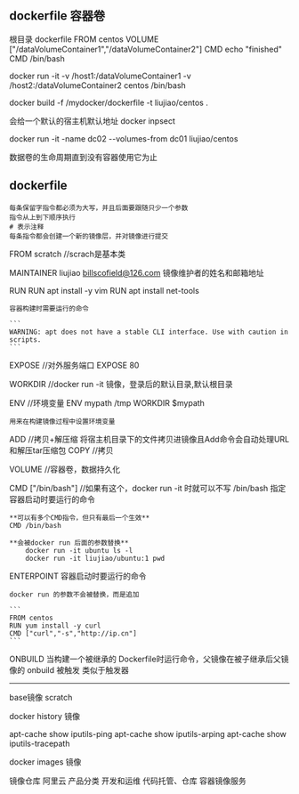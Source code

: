 
## dockerfile 容器卷
根目录 dockerfile
FROM centos
VOLUME ["/dataVolumeContainer1","/dataVolumeContainer2"]
CMD echo "finished"
CMD /bin/bash


docker run -it -v /host1:/dataVolumeContainer1 -v /host2:/dataVolumeContainer2 centos /bin/bash

docker build -f /mydocker/dockerfile -t liujiao/centos .

会给一个默认的宿主机默认地址 docker inpsect


docker run -it -name dc02 --volumes-from dc01 liujiao/centos

数据卷的生命周期直到没有容器使用它为止

## dockerfile

```
每条保留字指令都必须为大写，并且后面要跟随只少一个参数
指令从上到下顺序执行
# 表示注释
每条指令都会创建一个新的镜像层，并对镜像进行提交
```


FROM scratch //scrach是基本类

MAINTAINER liujiao billscofield@126.com
    镜像维护者的姓名和邮箱地址

RUN
    RUN apt install -y vim
    RUN apt install net-tools

    容器构建时需要运行的命令

    ```
    WARNING: apt does not have a stable CLI interface. Use with caution in scripts.
    ```


EXPOSE      //对外服务端口
    EXPOSE 80

WORKDIR     //docker run -it 镜像，登录后的默认目录,默认根目录

ENV         //环境变量
    ENV mypath /tmp
    WORKDIR $mypath

    用来在构建镜像过程中设置环境变量


ADD         //拷贝+解压缩
    将宿主机目录下的文件拷贝进镜像且Add命令会自动处理URL和解压tar压缩包
COPY        //拷贝


VOLUME      //容器卷，数据持久化


CMD ["/bin/bash"]   //如果有这个，docker run -it 时就可以不写 /bin/bash
    指定容器启动时要运行的命令

    **可以有多个CMD指令，但只有最后一个生效**
    CMD /bin/bash

    **会被docker run 后面的参数替换**
        docker run -it ubuntu ls -l
        docker run -it liujiao/ubuntu:1 pwd

ENTERPOINT
    容器启动时要运行的命令
    
    docker run 的参数不会被替换，而是追加
    
    ```
    FROM centos
    RUN yum install -y curl
    CMD ["curl","-s","http://ip.cn"]
    ```

ONBUILD
    当构建一个被继承的 Dockerfile时运行命令，父镜像在被子继承后父镜像的 onbuild 被触发
    类似于触发器



---

base镜像 scratch

docker history 镜像

apt-cache show iputils-ping
apt-cache show iputils-arping
apt-cache show iputils-tracepath

docker images 镜像

镜像仓库
    阿里云
    产品分类
    开发和运维
    代码托管、仓库
    容器镜像服务
